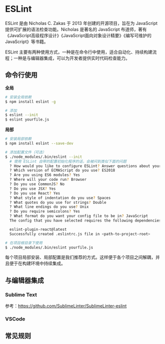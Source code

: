 # ESLint

ESLint 是由 Nicholas C. Zakas 于 2013 年创建的开源项目，旨在为 JavaScript 提供可扩展的语法检查功能。Nicholas 是著名的 JavaScript 布道师，著有《JavaScript高级程序设计》《JavaScript面向对象设计精要》《编写可维护的JavaScript》等书籍。

ESLint 主要有两种使用方式，一种是在命令行中使用，适合自动化、持续构建流程；一种是与编辑器集成，可以为开发者提供实时代码检查能力。

## 命令行使用

**全局**

```bash
# 安装全局依赖
$ npm install eslint -g

# 添加
$ eslint --init
$ eslint yourfile.js
```

**局部**

```bash
# 安装局部依赖
$ npm install eslint --save-dev

# 添加配置文件（可选）
$ ./node_modules/.bin/eslint --init
  # 使用 ESLint 自带的配置初始化程序的话，会被问到类似下面的问题
  ? How would you like to configure ESLint? Answer questions about your style
  ? Which version of ECMAScript do you use? ES2018
  ? Are you using ES6 modules? Yes
  ? Where will your code run? Browser
  ? Do you use CommonJS? No
  ? Do you use JSX? Yes
  ? Do you use React? Yes
  ? What style of indentation do you use? Spaces
  ? What quotes do you use for strings? Double
  ? What line endings do you use? Unix
  ? Do you require semicolons? Yes
  ? What format do you want your config file to be in? JavaScript
  The config that you have selected requires the following dependencies:

  eslint-plugin-react@latest
  Successfully created .eslintrc.js file in <path-to-project-root>

# 在项目根目录下使用
$ ./node_modules/.bin/eslint yourfile.js
```

每个项目局部安装、局部配置是我们推荐的方式。这样便于各个项目之间解耦，并且便于在构建环境中持续集成。

## 与编辑器集成

### Sublime Text

参考：https://github.com/SublimeLinter/SublimeLinter-eslint

### VSCode


## 常见规则

